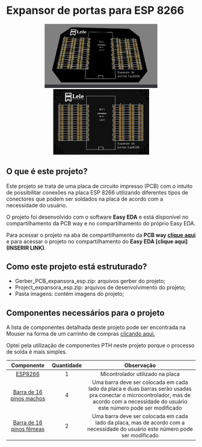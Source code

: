 # Expansor de portas para ESP 8266
<p align="center"><img src = "imagens/expansorEspGif.gif" width = "300"  alt = "Gif da placa em visualização 3d">
<img src = "imagens/expansorEspTop.png" width = "255"  alt = "Visualização 2d do top da placa"></p>

## O que é este projeto?
Este projeto se trata de uma placa de circuito impresso (PCB) com o intuito de possibilitar conexões na placa ESP 8266 utilizando diferentes tipos de conectores que podem ser soldados na placa de acordo com a necessidade do usuário.

O projeto foi desenvolvido com o software **Easy EDA** e está disponível no compartilhamento da PCB way e no compartilhamento do próprio Easy EDA. 

Para acessar o projeto na aba de compartilhamento da **PCB way [clique aqui](https://www.pcbway.com/project/shareproject/Esp8266_connector_expander_c875dadc.html)** e para acessar o projeto no compartilhamento do **Easy EDA [clique aqui](INSERIR LINK)**.

## Como este projeto está estruturado?
* Gerber_PCB_expansora_esp.zip: arquivos gerber do projeto;
* Project_expansora_esp.zip: arquivos de desenvolvimento do projeto;
* Pasta imagens: contém imagens do projeto;

## Componentes necessários para o projeto
A lista de componentes detalhada deste projeto pode ser encontrada na Mouser na forma de um carrinho de compras [clicando aqui.](https://www.mouser.com/ProjectManager/ProjectDetail.aspx?AccessID=12FD2A6DC4)

Optei pela utilização de componentes PTH neste projeto porque o processo de solda é mais simples.

|Componente|Quantidade|Observação|
|:----------:|:----------:|:----------:|
| [ESP8266](https://br.mouser.com/ProductDetail/485-3213)  | 1  | Micontrolador utilizado na placa  |
| [Barra de 16 pinos machos](https://br.mouser.com/ProductDetail/855-M20-9731646)  |  4 | Uma barra deve ser colocada em cada lado da placa e duas barras serão usadas pra conectar o microcontrolador, mas de acordo com a necessidade do usuário este número pode ser modificado |
| [Barra de 16 pinos fêmeas](https://br.mouser.com/ProductDetail/855-M22-7131642)| 2 | Uma barra deve ser colocada em cada lado da placa, mas de acordo com a necessidade do usuário este número pode ser modificado  |   |




